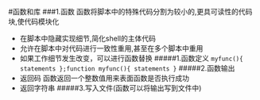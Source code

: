 #函数和库
###1.函数
函数将脚本中的特殊代码分割为较小的,更具可读性的代码块,使代码模块化
+ 在脚本中隐藏实现细节,简化shell的主体代码
+ 允许在脚本中对代码进行一致性重用,甚至在多个脚本中重用
+ 如果工作细节发生改变，可以进行函数替换
#####1.函数定义
`myfunc(){ statements };function myfunc(){ statements }`
#####2.函数输出
+ 返回码 函数返回一个整数值用来表面函数是否执行成功
+ 返回字符串 
#####3.写入文件(函数可以将输出写到文件中)




